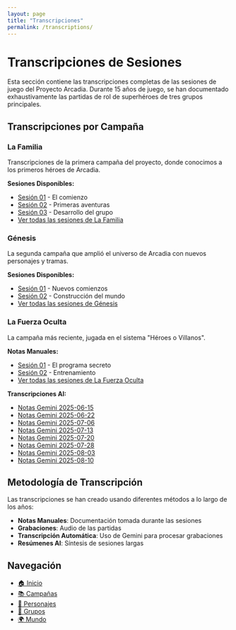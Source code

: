 ```yaml
---
layout: page
title: "Transcripciones"
permalink: /transcriptions/
---
```


# Transcripciones de Sesiones

Esta sección contiene las transcripciones completas de las sesiones de juego del Proyecto Arcadia. Durante 15 años de juego, se han documentado exhaustivamente las partidas de rol de superhéroes de tres grupos principales.

## Transcripciones por Campaña

### La Familia
Transcripciones de la primera campaña del proyecto, donde conocimos a los primeros héroes de Arcadia.

**Sesiones Disponibles:**
- [Sesión 01](campaigns/la-familia/session-01/) - El comienzo
- [Sesión 02](campaigns/la-familia/session-02/) - Primeras aventuras
- [Sesión 03](campaigns/la-familia/session-03/) - Desarrollo del grupo
- [Ver todas las sesiones de La Familia](campaigns/la-familia/)

### Génesis
La segunda campaña que amplió el universo de Arcadia con nuevos personajes y tramas.

**Sesiones Disponibles:**
- [Sesión 01](campaigns/genesis/session-01/) - Nuevos comienzos
- [Sesión 02](campaigns/genesis/session-02/) - Construcción del mundo
- [Ver todas las sesiones de Génesis](campaigns/genesis/)

### La Fuerza Oculta
La campaña más reciente, jugada en el sistema "Héroes o Villanos".

**Notas Manuales:**
- [Sesión 01](campaigns/la-fuerza-oculta/manual-notes/session-01/) - El programa secreto
- [Sesión 02](campaigns/la-fuerza-oculta/manual-notes/session-02/) - Entrenamiento
- [Ver todas las sesiones de La Fuerza Oculta](campaigns/la-fuerza-oculta/)

**Transcripciones AI:**
- [Notas Gemini 2025-06-15](campaigns/la-fuerza-oculta/ai-notes/2025-06-15-gemini-notes/)
- [Notas Gemini 2025-06-22](campaigns/la-fuerza-oculta/ai-notes/2025-06-22-gemini-notes/)
- [Notas Gemini 2025-07-06](campaigns/la-fuerza-oculta/ai-notes/2025-07-06-gemini-notes/)
- [Notas Gemini 2025-07-13](campaigns/la-fuerza-oculta/ai-notes/2025-07-13-gemini-notes/)
- [Notas Gemini 2025-07-20](campaigns/la-fuerza-oculta/ai-notes/2025-07-20-gemini-notes/)
- [Notas Gemini 2025-07-28](campaigns/la-fuerza-oculta/ai-notes/2025-07-28-gemini-notes/)
- [Notas Gemini 2025-08-03](campaigns/la-fuerza-oculta/ai-notes/2025-08-03-gemini-notes/)
- [Notas Gemini 2025-08-10](campaigns/la-fuerza-oculta/ai-notes/2025-08-10-gemini-notes/)

## Metodología de Transcripción

Las transcripciones se han creado usando diferentes métodos a lo largo de los años:

- **Notas Manuales**: Documentación tomada durante las sesiones
- **Grabaciones**: Audio de las partidas 
- **Transcripción Automática**: Uso de Gemini para procesar grabaciones
- **Resúmenes AI**: Síntesis de sesiones largas

## Navegación

- [🏠 Inicio](/)
- [📚 Campañas](campaigns/)
- [🦸 Personajes](characters/)
- [👥 Grupos](groups/)
- [🌍 Mundo](world-building/)